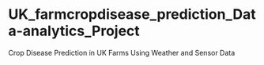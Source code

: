 # UK_farmcropdisease_prediction_Data-analytics_Project
Crop Disease Prediction in UK Farms Using Weather and Sensor Data
